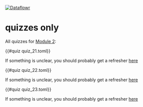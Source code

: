 [![Dataflowr](https://raw.githubusercontent.com/dataflowr/website/master/_assets/dataflowr_logo.png)](https://dataflowr.github.io/website/)

# quizzes only

All quizzes for [Module 2](https://dataflowr.github.io/website/modules/2a-pytorch-tensors/):

{{#quiz quiz_21.toml}}

If something is unclear, you should probably get a refresher [here](./02_basics_runall.md#module-2-pytorch-tensors-and-automatic-differentiation)

{{#quiz quiz_22.toml}}

If something is unclear, you should probably get a refresher [here](./02_basics_runall.md#cuda)

{{#quiz quiz_23.toml}}

If something is unclear, you should probably get a refresher [here](./02_basics_runall.md#autograd-automatic-differentiation)